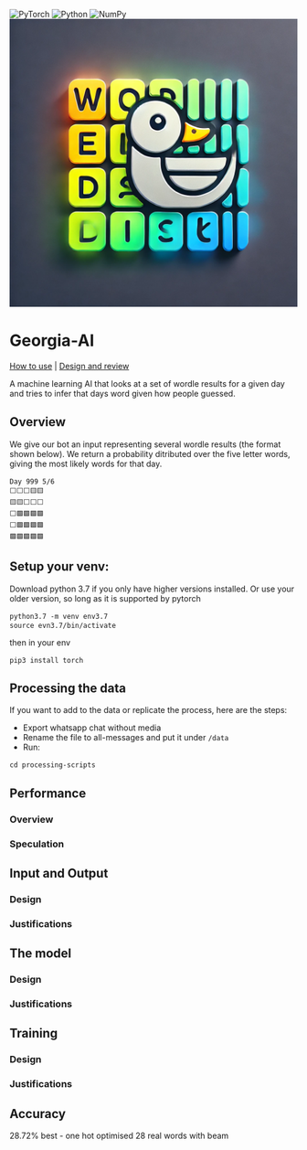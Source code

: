 ![PyTorch](https://img.shields.io/badge/PyTorch-%23EE4C2C.svg?style=for-the-badge&logo=PyTorch&logoColor=white)
![Python](https://img.shields.io/badge/python-3670A0?style=for-the-badge&logo=python&logoColor=ffdd54)
![NumPy](https://img.shields.io/badge/numpy-%23013243.svg?style=for-the-badge&logo=numpy&logoColor=white)
![logo](images/logo.jpg)
# Georgia-AI
[How to use](#setup-your-venv) | [Design and review](#performance)

A machine learning AI that looks at a set of wordle results for a given day and tries to infer that days word given how people guessed.

## Overview
We give our bot an input representing several wordle results (the format shown below). We return a probability ditributed over the five letter words, giving the most likely words for that day.

```angular2html
Day 999 5/6
⬜⬜⬜🟨🟨
🟨🟨⬜⬜⬜
⬜🟩🟩🟩🟩
⬜🟩🟩🟩🟩
🟩🟩🟩🟩🟩
```

## Setup your venv:
Download python 3.7 if you only have higher versions installed. Or use your older version, so long as it is supported by pytorch
```angular2html
python3.7 -m venv env3.7
source evn3.7/bin/activate
```
then in your env
```angular2html
pip3 install torch
```

## Processing the data

If you want to add to the data or replicate the process, here are the steps:

- Export whatsapp chat without media
- Rename the file to all-messages and put it under ```/data```
- Run:
```angular2html
cd processing-scripts
```

## Performance
### Overview
### Speculation

## Input and Output
### Design
### Justifications

## The model
### Design
### Justifications

## Training
### Design
### Justifications

## Accuracy
28.72% best - one hot optimised
28 real words with beam